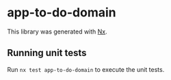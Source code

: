 # app-to-do-domain

This library was generated with [Nx](https://nx.dev).

## Running unit tests

Run `nx test app-to-do-domain` to execute the unit tests.

